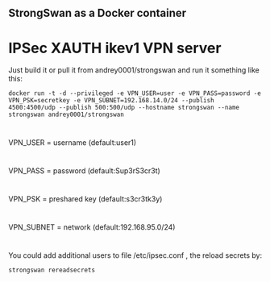 ## StrongSwan as a Docker container

# IPSec XAUTH ikev1 VPN server

Just build it or pull it from andrey0001/strongswan and run it something like this:

```
docker run -t -d --privileged -e VPN_USER=user -e VPN_PASS=password -e VPN_PSK=secretkey -e VPN_SUBNET=192.168.14.0/24 --publish 4500:4500/udp --publish 500:500/udp --hostname strongswan --name strongswan andrey0001/strongswan
```
#
VPN_USER = username (default:user1)
#
VPN_PASS = password (default:Sup3rS3cr3t)
#
VPN_PSK = preshared key (default:s3cr3tk3y)
#
VPN_SUBNET = network (default:192.168.95.0/24)
#

You could add additional users to file /etc/ipsec.conf , the reload secrets by: 
```
strongswan rereadsecrets
```

